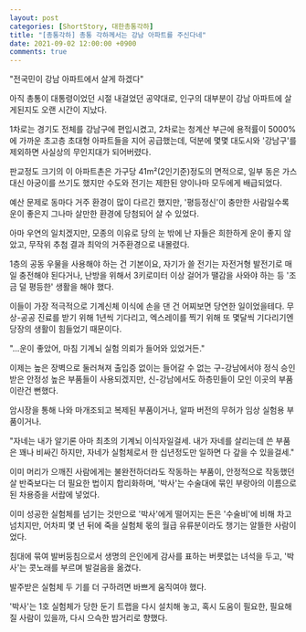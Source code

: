 ```yaml
---
layout: post
categories: [ShortStory, 대한총통각하]
title: "[총통각하] 총통 각하께서는 강남 아파트를 주신다네"
date: 2021-09-02 12:00:00 +0900
comments: true
---
```


"전국민이 강남 아파트에서 살게 하겠다"

아직 총통이 대통령이었던 시절 내걸었던 공약대로, 인구의 대부분이 강남 아파트에 살게된지도 오랜 시간이 지났다.

1차로는 경기도 전체를 강남구에 편입시켰고, 2차로는 청계산 부근에 용적률이 5000%에 가까운 초고층 초대형 아파트들을 지어 공급했는데, 덕분에 몇몇 대도시와 '강남구'를 제외하면 사실상의 무인지대가 되어버렸다.

판교정도 크기의 이 아파트촌은 가구당 41m²(2인기준)정도의 면적으로, 일부 동은 가스 대신 아궁이를 쓰기도 했지만 수도와 전기는 제한된 양이나마 모두에게 배급되었다.

예산 문제로 동마다 거주 환경이 많이 다르긴 했지만, '평등정신'이 충만한 사람일수록 운이 좋은지 그나마 살만한 환경에 당첨되어 살 수 있었다.

아마 우연의 일치겠지만, 모종의 이유로 당의 눈 밖에 난 자들은 희한하게 운이 좋지 않았고, 무작위 추첨 결과 최악의 거주환경으로 내몰렸다.

1층의 공동 우물을 사용해야 하는 건 기본이요, 자기가 쓸 전기는 자전거형 발전기로 매일 충전해야 된다거나, 난방을 위해서 3키로미터 이상 걸어가 땔감을 사와야 하는 등 '조금 덜 평등한' 생활을 해야 했다.

이들이 가장 적극적으로 기계신체 이식에 손을 댄 건 어찌보면 당연한 일이었을테다. 무상-공공 진료를 받기 위해 1년씩 기다리고, 엑스레이를 찍기 위해 또 몇달씩 기다리기엔 당장의 생활이 힘들었기 때문이다.

"…운이 좋았어, 마침 기계뇌 실험 의뢰가 들어와 있었거든."

이제는 높은 장벽으로 둘러쳐져 출입증 없이는 들어갈 수 없는 구-강남에서야 정식 승인받은 안정성 높은 부품들이 사용되겠지만, 신-강남에서도 하층민들이 모인 이곳의 부품이란건 뻔했다.

암시장을 통해 나와 마개조되고 복제된 부품이거나, 알파 버전의 무허가 임상 실험용 부품이거나.

"자네는 내가 알기론 아마 최초의 기계뇌 이식자일걸세. 내가 자네를 살리는데 쓴 부품은 꽤나 비싸긴 하지만, 자네가 실험체로서 한 십년정도만 일하면 다 갚을 수 있을걸세."

이미 머리가 으깨진 사람에게는 불완전하더라도 작동하는 부품이, 안정적으로 작동했던 살 반죽보다는 더 필요한 법이지 합리화하며, '박사'는 수술대에 묶인 부랑아의 이름으로 된 차용증을 서랍에 넣었다.

이미 성공한 실험체를 넘기는 것만으로 '박사'에게 떨어지는 돈은 '수술비'에 비해 차고 넘치지만, 어차피 몇 년 뒤에 죽을 실험체 몫의 월급 유류분이라도 챙기는 알뜰한 사람이었다.

침대에 묶여 발버둥침으로서 생명의 은인에게 감사를 표하는 버릇없는 녀석을 두고, '박사'는 콧노래를 부르며 발걸음을 옮겼다.

발주받은 실험체 두 기를 더 구하려면 바쁘게 움직여야 했다.

'박사'는 1호 실험체가 당한 둔기 트랩을 다시 설치해 놓고, 혹시 도움이 필요한, 필요해질 사람이 있을까, 다시 으슥한 밤거리로 향했다.
